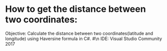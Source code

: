 # How to get the distance between two coordinates:
Objective: Calculate the distance between two coordinates(latitude and longitude) using Haversine formula in C#. #\n
IDE: Visual Studio Community 2017

